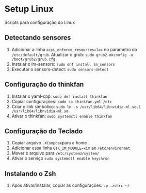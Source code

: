 # Setup Linux

Scripts para configuração do Linux

## Detectando sensores

1. Adicionar a linha `acpi_enforce_resources=lax` no parametro do `/etc/default/grub`. Atualizar o grub: `sudo grub2-mkconfig -o /boot/grub2/grub.cfg`
2. Instalar o lm-sensors: `sudo dnf install lm_sensors`
3. Executar o sensors-detect: `sudo sensors-detect`

## Configuração do thinkfan

1. Instalar o yaml-cpp: `sudo dnf install thinkfan`
2. Copiar configurações: `sudo cp thinkfan.yml /etc`
3. Criar o link simbolico: `sudo ln -s /usr/lib64/libnvidia-ml.so.1 /usr/lib64/libnvidia-ml.so`
4. Ativar o thinkfan: `sudo systemctl enable thinkfan` 


## Configuração do Teclado

1. Copiar arquivo `.XCompose`para a home
2. Adicionar essa linha `GTK_IM_MODULE=xim` ao `/etc/environmet`
3. Mover o arquivo para `/etc/systemd/system/`
4. Ativar o serviço `sudo systemctl enable keychron`

## Instalando o Zsh

1. Após ativar/instalar, copiar as configurações: `cp .zshrc ~/`
